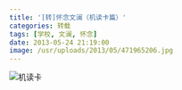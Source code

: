 ```yaml
---
title: '[转]怀念文澜（机读卡篇）'
categories: 转载
tags: [学校, 文澜, 怀念]
date: 2013-05-24 21:19:00
image: /usr/uploads/2013/05/471965206.jpg
---
```


![机读卡](/usr/uploads/2013/05/471965206.jpg)
